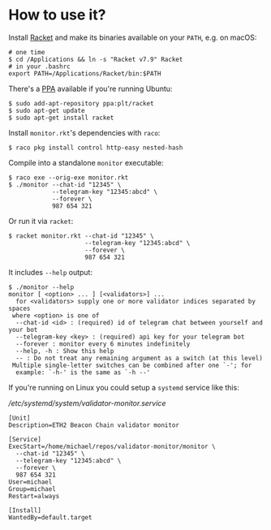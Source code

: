 # How to use it?

Install [Racket](https://download.racket-lang.org/) and make its binaries
available on your `PATH`, e.g. on macOS:
```
# one time
$ cd /Applications && ln -s "Racket v7.9" Racket
# in your .bashrc
export PATH=/Applications/Racket/bin:$PATH
```

There's a [PPA](https://launchpad.net/~plt/+archive/ubuntu/racket) available if
you're running Ubuntu:
```
$ sudo add-apt-repository ppa:plt/racket
$ sudo apt-get update
$ sudo apt-get install racket
```

Install `monitor.rkt`'s dependencies with `raco`:
```
$ raco pkg install control http-easy nested-hash
```

Compile into a standalone `monitor` executable:
```
$ raco exe --orig-exe monitor.rkt
$ ./monitor --chat-id "12345" \
            --telegram-key "12345:abcd" \
            --forever \
            987 654 321
```

Or run it via `racket`:
```
$ racket monitor.rkt --chat-id "12345" \
                     --telegram-key "12345:abcd" \
                     --forever \
                     987 654 321
```

It includes `--help` output:
```
$ ./monitor --help
monitor [ <option> ... ] [<validators>] ...
  for <validators> supply one or more validator indices separated by spaces
 where <option> is one of
  --chat-id <id> : (required) id of telegram chat between yourself and your bot
  --telegram-key <key> : (required) api key for your telegram bot
  --forever : monitor every 6 minutes indefinitely
  --help, -h : Show this help
  -- : Do not treat any remaining argument as a switch (at this level)
 Multiple single-letter switches can be combined after one `-'; for
  example: `-h-' is the same as `-h --'
```

If you're running on Linux you could setup a `systemd` service like this:

*/etc/systemd/system/validator-monitor.service*
```
[Unit]
Description=ETH2 Beacon Chain validator monitor

[Service]
ExecStart=/home/michael/repos/validator-monitor/monitor \
  --chat-id "12345" \
  --telegram-key "12345:abcd" \
  --forever \
  987 654 321
User=michael
Group=michael
Restart=always

[Install]
WantedBy=default.target
```
